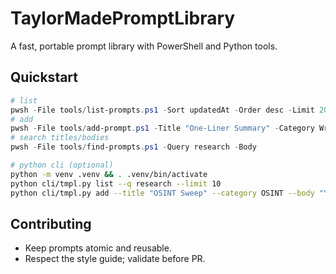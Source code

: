 # TaylorMadePromptLibrary
A fast, portable prompt library with PowerShell and Python tools.

## Quickstart
```powershell
# list
pwsh -File tools/list-prompts.ps1 -Sort updatedAt -Order desc -Limit 20
# add
pwsh -File tools/add-prompt.ps1 -Title "One-Liner Summary" -Category Writing -Body "Summarize..." -Tags writing summary
# search titles/bodies
pwsh -File tools/find-prompts.ps1 -Query research -Body
```
```bash
# python cli (optional)
python -m venv .venv && . .venv/bin/activate
python cli/tmpl.py list --q research --limit 10
python cli/tmpl.py add --title "OSINT Sweep" --category OSINT --body "You are an OSINT analyst..." --tags osint sweep
```

## Contributing
- Keep prompts atomic and reusable.
- Respect the style guide; validate before PR.
